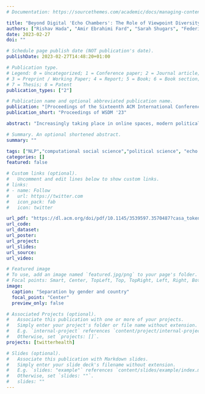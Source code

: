 ```yaml
---
# Documentation: https://sourcethemes.com/academic/docs/managing-content/

title: "Beyond Digital 'Echo Chambers': The Role of Viewpoint Diversity in Political Discussion"
authors: ["Rishav Hada", "Amir Ebrahimi Fard", "Sarah Shugars", "Federico Bianchi", "Patricia Rossini", "Dirk Hovy", "Rebekah Tromble", "Nava Tintareva"]
date: 2023-02-27
doi: ""

# Schedule page publish date (NOT publication's date).
publishDate: 2023-02-27T14:48:20+01:00

# Publication type.
# Legend: 0 = Uncategorized; 1 = Conference paper; 2 = Journal article;
# 3 = Preprint / Working Paper; 4 = Report; 5 = Book; 6 = Book section;
# 7 = Thesis; 8 = Patent
publication_types: ["2"]

# Publication name and optional abbreviated publication name.
publication: "[Proceedings of the Sixteenth ACM International Conference on Web Search and Data Mining](https://dl.acm.org/doi/abs/10.1145/3539597.3570487)"
publication_short: "Proceedings of WSDM '23"

abstract: "Increasingly taking place in online spaces, modern political conversations are typically perceived to be unproductively affirming - siloed in so called 'echo chambers' of exclusively like-minded discussants. Yet, to date we lack sufficient means to measure viewpoint diversity in conversations. To this end, in this paper, we operationalize two viewpoint metrics proposed for recommender systems and adapt them to the context of social media conversations. This is the first study to apply these two metrics (Representation and Fragmentation) to real world data and to consider the implications for online conversations specifically. We apply these measures to two topics - daylight savings time (DST), which serves as a control, and the more politically polarized topic of immigration. We find that the diversity scores for both Fragmentation and Representation are lower for immigration than for DST. Further, we find that while pro-immigrant views receive consistent pushback on the platform, anti-immigrant views largely operate within echo chambers. We observe less severe yet similar patterns for DST. Taken together, Representation and Fragmentation paint a meaningful and important new picture of viewpoint diversity."

# Summary. An optional shortened abstract.
summary: ""

tags: ["NLP","computational social science","political science", "echo chambers"]
categories: []
featured: false

# Custom links (optional).
#   Uncomment and edit lines below to show custom links.
# links:
# - name: Follow
#   url: https://twitter.com
#   icon_pack: fab
#   icon: twitter

url_pdf: "https://dl.acm.org/doi/pdf/10.1145/3539597.3570487?casa_token=BSQOnTCE5cIAAAAA:njBNn74CDLXozFZRIbzieIhgONR85VjEBoJ89fkQO_jZA5cW53mX57QBSoFyXTR8vDUtYiGLZ6s"
url_code:
url_dataset:
url_poster:
url_project:
url_slides:
url_source:
url_video:

# Featured image
# To use, add an image named `featured.jpg/png` to your page's folder.
# Focal points: Smart, Center, TopLeft, Top, TopRight, Left, Right, BottomLeft, Bottom, BottomRight.
image:
  caption: "Separation by gender and country"
  focal_point: "Center"
  preview_only: false

# Associated Projects (optional).
#   Associate this publication with one or more of your projects.
#   Simply enter your project's folder or file name without extension.
#   E.g. `internal-project` references `content/project/internal-project/index.md`.
#   Otherwise, set `projects: []`.
projects: [twitterhealth]

# Slides (optional).
#   Associate this publication with Markdown slides.
#   Simply enter your slide deck's filename without extension.
#   E.g. `slides: "example"` references `content/slides/example/index.md`.
#   Otherwise, set `slides: ""`.
#   slides: ""
---
```

